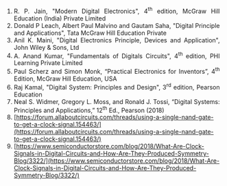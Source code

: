 <div style="text-align:justify">

1.  R. P. Jain, "Modern Digital Electronics", 4<sup>th</sup> edition, McGraw Hill Education (India) Private Limited
2.  Donald P Leach, Albert Paul Malvino and Gautam Saha, "Digital Principle and Applications", Tata McGraw Hill Education Private
3.  Anil K. Maini, "Digital Electronics Principle, Devices and Application", John Wiley & Sons, Ltd
4.  A. Anand Kumar, "Fundamentals of Digitals Circuits", 4<sup>th</sup> edition, PHI Learning Private Limited
5.  Paul Scherz and Simon Monk, “Practical Electronics for Inventors”, 4<sup>th</sup> Edition, McGraw Hill Education, USA
6.  Raj Kamal, "Digital System: Principles and Design", 3<sup>rd</sup> edition, Pearson Education
7.  Neal S. Widmer, Gregory L. Moss, and Ronald J. Tossi, “Digital Systems: Principles and Applications,” 12<sup>th</sup> Ed., Pearson (2018)
8.  [https://forum.allaboutcircuits.com/threads/using-a-single-nand-gate-to-get-a-clock-signal.154463/](https://forum.allaboutcircuits.com/threads/using-a-single-nand-gate-to-get-a-clock-signal.154463/)
9.  [https://www.semiconductorstore.com/blog/2018/What-Are-Clock-Signals-in-Digital-Circuits-and-How-Are-They-Produced-Symmetry-Blog/3322/](https://www.semiconductorstore.com/blog/2018/What-Are-Clock-Signals-in-Digital-Circuits-and-How-Are-They-Produced-Symmetry-Blog/3322/)

</div>